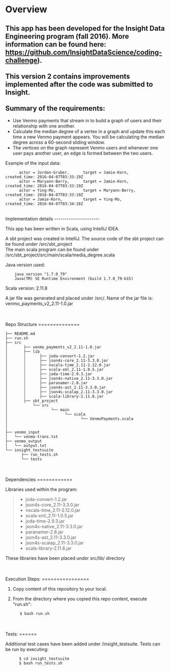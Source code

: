 Overview
========

This app has been developed for the Insight Data Engineering program (fall 2016). More information can be found here: https://github.com/InsightDataScience/coding-challenge).<br/>
<br/>
This version 2 contains improvements implemented after the code was submitted to Insight.
<br/>
<br/>
Summary of the requirements:
----------------------------

- Use Venmo payments that stream in to build a graph of users and their relationship with one another.
- Calculate the median degree of a vertex in a graph and update this each time a new Venmo payment appears. You will be calculating the median degree across a 60-second sliding window.
- The vertices on the graph represent Venmo users and whenever one user pays another user, an edge is formed between the two users.

Example of the input data:

          actor = Jordan-Gruber,      target = Jamie-Korn,        created_time: 2016-04-07T03:33:19Z
          actor = Maryann-Berry,      target = Jamie-Korn,        created_time: 2016-04-07T03:33:19Z
          actor = Ying-Mo,            target = Maryann-Berry,     created_time: 2016-04-07T03:33:19Z
          actor = Jamie-Korn,         target = Ying-Mo,           created_time: 2016-04-07T03:34:18Z

<br/>
Implementation details
----------------------

<p>This app has been written in Scala, using IntelliJ IDEA.</p>
<p>A sbt project was created in IntelliJ. The source code of the sbt project can be found under /src/sbt_project <br/>
The main scala program can be found under /src/sbt_project/src/main/scala/media_degree.scala <br/></p>

Java version used: 

        java version "1.7.0_79"
        Java(TM) SE Runtime Environment (build 1.7.0_79-b15)

<p>Scala version: 2.11.8</p>

<p>A jar file was generated and placed under /src/. Name of the jar file is: venmo_payments_v2_2.11-1.0.jar </p>

<br/>
<br/>
Repo Structure
==============

    ├── README.md 
    ├── run.sh
    ├── src
    │       ├── venmo_payments_v2_2.11-1.0.jar
    │       ├── lib
    │       │      ├── joda-convert-1.2.jar
    │       │      ├── json4s-core_2.11-3.3.0.jar
    │       │      ├── nscala-time_2.11-2.12.0.jar
    │       │      ├── scala-xml_2.11-1.0.5.jar
    │       │      ├── joda-time-2.9.3.jar
    │       │      ├── json4s-native_2.11-3.3.0.jar
    │       │      ├── paranamer-2.8.jar
    │       │      ├── json4s-ast_2.11-3.3.0.jar
    │       │      ├── json4s-scalap_2.11-3.3.0.jar
    │       │      ├── scala-library-2.11.8.jar
    │       ├── sbt_project
    │           └── src
    │                   └── main
    │                         └── scala
    │                                └── VenmoPayments.scala
    │
    │
    ├── venmo_input
    │   └── venmo-trans.txt
    ├── venmo_output
    │   └── output.txt
    └── insight_testsuite
           ├── run_tests.sh
           └── tests

<br/>
<br/>
Dependencies
============

Libraries used within the program:

> - joda-convert-1.2.jar
> - json4s-core_2.11-3.3.0.jar
> - nscala-time_2.11-2.12.0.jar
> - scala-xml_2.11-1.0.5.jar
> - joda-time-2.9.3.jar
> - json4s-native_2.11-3.3.0.jar
> - paranamer-2.8.jar
> - json4s-ast_2.11-3.3.0.jar
> - json4s-scalap_2.11-3.3.0.jar
> - scala-library-2.11.8.jar

These libraries have been placed under src/lib/ directory

<br/>
<br/>
Execution Steps:
================

1. Copy content of this repository to your local.

2. From the directory where you copied this repo content, execute “run.sh":

          $ bash run.sh

<br/>
<br/>
Tests:
======

Additional test cases have been added under /insight_testsuite.
Tests can be run by executing:  
           
          $ cd insight_testsuite
          $ bash run_tests.sh
<br/>
<br/>



